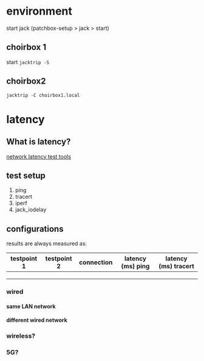 
# environment
start jack (patchbox-setup > jack > start)

## choirbox 1
start 
```jacktrip -S```

## choirbox2
```jacktrip -C choirbox1.local```



# latency

## What is latency?

[network latency test tools](https://www.dnsstuff.com/network-latency-test-tools)


## test setup

1. ping
2. tracert
3. iperf
4. jack_iodelay

## configurations

results are always measured as:

|testpoint 1|testpoint 2   |connection   |latency (ms) ping| latency (ms) tracert  |
|---|---|---|---|---|
|   |   |   |   |   |
|   |   |   |   |   |
|   |   |   |   |   |


### wired

#### same LAN network


#### different wired network


### wireless?


### 5G?
